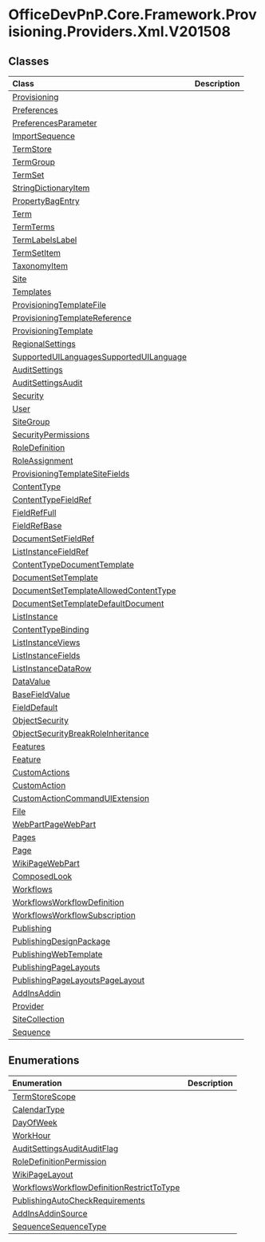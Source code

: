 # OfficeDevPnP.Core.Framework.Provisioning.Providers.Xml.V201508

## Classes
|**Class**|**Description**|
|:-----|:-----|
|[Provisioning](OfficeDevPnP.Core.Framework.Provisioning.Providers.Xml.V201508.Provisioning.md)||
|[Preferences](OfficeDevPnP.Core.Framework.Provisioning.Providers.Xml.V201508.Preferences.md)||
|[PreferencesParameter](OfficeDevPnP.Core.Framework.Provisioning.Providers.Xml.V201508.PreferencesParameter.md)||
|[ImportSequence](OfficeDevPnP.Core.Framework.Provisioning.Providers.Xml.V201508.ImportSequence.md)||
|[TermStore](OfficeDevPnP.Core.Framework.Provisioning.Providers.Xml.V201508.TermStore.md)||
|[TermGroup](OfficeDevPnP.Core.Framework.Provisioning.Providers.Xml.V201508.TermGroup.md)||
|[TermSet](OfficeDevPnP.Core.Framework.Provisioning.Providers.Xml.V201508.TermSet.md)||
|[StringDictionaryItem](OfficeDevPnP.Core.Framework.Provisioning.Providers.Xml.V201508.StringDictionaryItem.md)||
|[PropertyBagEntry](OfficeDevPnP.Core.Framework.Provisioning.Providers.Xml.V201508.PropertyBagEntry.md)||
|[Term](OfficeDevPnP.Core.Framework.Provisioning.Providers.Xml.V201508.Term.md)||
|[TermTerms](OfficeDevPnP.Core.Framework.Provisioning.Providers.Xml.V201508.TermTerms.md)||
|[TermLabelsLabel](OfficeDevPnP.Core.Framework.Provisioning.Providers.Xml.V201508.TermLabelsLabel.md)||
|[TermSetItem](OfficeDevPnP.Core.Framework.Provisioning.Providers.Xml.V201508.TermSetItem.md)||
|[TaxonomyItem](OfficeDevPnP.Core.Framework.Provisioning.Providers.Xml.V201508.TaxonomyItem.md)||
|[Site](OfficeDevPnP.Core.Framework.Provisioning.Providers.Xml.V201508.Site.md)||
|[Templates](OfficeDevPnP.Core.Framework.Provisioning.Providers.Xml.V201508.Templates.md)||
|[ProvisioningTemplateFile](OfficeDevPnP.Core.Framework.Provisioning.Providers.Xml.V201508.ProvisioningTemplateFile.md)||
|[ProvisioningTemplateReference](OfficeDevPnP.Core.Framework.Provisioning.Providers.Xml.V201508.ProvisioningTemplateReference.md)||
|[ProvisioningTemplate](OfficeDevPnP.Core.Framework.Provisioning.Providers.Xml.V201508.ProvisioningTemplate.md)||
|[RegionalSettings](OfficeDevPnP.Core.Framework.Provisioning.Providers.Xml.V201508.RegionalSettings.md)||
|[SupportedUILanguagesSupportedUILanguage](OfficeDevPnP.Core.Framework.Provisioning.Providers.Xml.V201508.SupportedUILanguagesSupportedUILanguage.md)||
|[AuditSettings](OfficeDevPnP.Core.Framework.Provisioning.Providers.Xml.V201508.AuditSettings.md)||
|[AuditSettingsAudit](OfficeDevPnP.Core.Framework.Provisioning.Providers.Xml.V201508.AuditSettingsAudit.md)||
|[Security](OfficeDevPnP.Core.Framework.Provisioning.Providers.Xml.V201508.Security.md)||
|[User](OfficeDevPnP.Core.Framework.Provisioning.Providers.Xml.V201508.User.md)||
|[SiteGroup](OfficeDevPnP.Core.Framework.Provisioning.Providers.Xml.V201508.SiteGroup.md)||
|[SecurityPermissions](OfficeDevPnP.Core.Framework.Provisioning.Providers.Xml.V201508.SecurityPermissions.md)||
|[RoleDefinition](OfficeDevPnP.Core.Framework.Provisioning.Providers.Xml.V201508.RoleDefinition.md)||
|[RoleAssignment](OfficeDevPnP.Core.Framework.Provisioning.Providers.Xml.V201508.RoleAssignment.md)||
|[ProvisioningTemplateSiteFields](OfficeDevPnP.Core.Framework.Provisioning.Providers.Xml.V201508.ProvisioningTemplateSiteFields.md)||
|[ContentType](OfficeDevPnP.Core.Framework.Provisioning.Providers.Xml.V201508.ContentType.md)||
|[ContentTypeFieldRef](OfficeDevPnP.Core.Framework.Provisioning.Providers.Xml.V201508.ContentTypeFieldRef.md)||
|[FieldRefFull](OfficeDevPnP.Core.Framework.Provisioning.Providers.Xml.V201508.FieldRefFull.md)||
|[FieldRefBase](OfficeDevPnP.Core.Framework.Provisioning.Providers.Xml.V201508.FieldRefBase.md)||
|[DocumentSetFieldRef](OfficeDevPnP.Core.Framework.Provisioning.Providers.Xml.V201508.DocumentSetFieldRef.md)||
|[ListInstanceFieldRef](OfficeDevPnP.Core.Framework.Provisioning.Providers.Xml.V201508.ListInstanceFieldRef.md)||
|[ContentTypeDocumentTemplate](OfficeDevPnP.Core.Framework.Provisioning.Providers.Xml.V201508.ContentTypeDocumentTemplate.md)||
|[DocumentSetTemplate](OfficeDevPnP.Core.Framework.Provisioning.Providers.Xml.V201508.DocumentSetTemplate.md)||
|[DocumentSetTemplateAllowedContentType](OfficeDevPnP.Core.Framework.Provisioning.Providers.Xml.V201508.DocumentSetTemplateAllowedContentType.md)||
|[DocumentSetTemplateDefaultDocument](OfficeDevPnP.Core.Framework.Provisioning.Providers.Xml.V201508.DocumentSetTemplateDefaultDocument.md)||
|[ListInstance](OfficeDevPnP.Core.Framework.Provisioning.Providers.Xml.V201508.ListInstance.md)||
|[ContentTypeBinding](OfficeDevPnP.Core.Framework.Provisioning.Providers.Xml.V201508.ContentTypeBinding.md)||
|[ListInstanceViews](OfficeDevPnP.Core.Framework.Provisioning.Providers.Xml.V201508.ListInstanceViews.md)||
|[ListInstanceFields](OfficeDevPnP.Core.Framework.Provisioning.Providers.Xml.V201508.ListInstanceFields.md)||
|[ListInstanceDataRow](OfficeDevPnP.Core.Framework.Provisioning.Providers.Xml.V201508.ListInstanceDataRow.md)||
|[DataValue](OfficeDevPnP.Core.Framework.Provisioning.Providers.Xml.V201508.DataValue.md)||
|[BaseFieldValue](OfficeDevPnP.Core.Framework.Provisioning.Providers.Xml.V201508.BaseFieldValue.md)||
|[FieldDefault](OfficeDevPnP.Core.Framework.Provisioning.Providers.Xml.V201508.FieldDefault.md)||
|[ObjectSecurity](OfficeDevPnP.Core.Framework.Provisioning.Providers.Xml.V201508.ObjectSecurity.md)||
|[ObjectSecurityBreakRoleInheritance](OfficeDevPnP.Core.Framework.Provisioning.Providers.Xml.V201508.ObjectSecurityBreakRoleInheritance.md)||
|[Features](OfficeDevPnP.Core.Framework.Provisioning.Providers.Xml.V201508.Features.md)||
|[Feature](OfficeDevPnP.Core.Framework.Provisioning.Providers.Xml.V201508.Feature.md)||
|[CustomActions](OfficeDevPnP.Core.Framework.Provisioning.Providers.Xml.V201508.CustomActions.md)||
|[CustomAction](OfficeDevPnP.Core.Framework.Provisioning.Providers.Xml.V201508.CustomAction.md)||
|[CustomActionCommandUIExtension](OfficeDevPnP.Core.Framework.Provisioning.Providers.Xml.V201508.CustomActionCommandUIExtension.md)||
|[File](OfficeDevPnP.Core.Framework.Provisioning.Providers.Xml.V201508.File.md)||
|[WebPartPageWebPart](OfficeDevPnP.Core.Framework.Provisioning.Providers.Xml.V201508.WebPartPageWebPart.md)||
|[Pages](OfficeDevPnP.Core.Framework.Provisioning.Providers.Xml.V201508.Pages.md)||
|[Page](OfficeDevPnP.Core.Framework.Provisioning.Providers.Xml.V201508.Page.md)||
|[WikiPageWebPart](OfficeDevPnP.Core.Framework.Provisioning.Providers.Xml.V201508.WikiPageWebPart.md)||
|[ComposedLook](OfficeDevPnP.Core.Framework.Provisioning.Providers.Xml.V201508.ComposedLook.md)||
|[Workflows](OfficeDevPnP.Core.Framework.Provisioning.Providers.Xml.V201508.Workflows.md)||
|[WorkflowsWorkflowDefinition](OfficeDevPnP.Core.Framework.Provisioning.Providers.Xml.V201508.WorkflowsWorkflowDefinition.md)||
|[WorkflowsWorkflowSubscription](OfficeDevPnP.Core.Framework.Provisioning.Providers.Xml.V201508.WorkflowsWorkflowSubscription.md)||
|[Publishing](OfficeDevPnP.Core.Framework.Provisioning.Providers.Xml.V201508.Publishing.md)||
|[PublishingDesignPackage](OfficeDevPnP.Core.Framework.Provisioning.Providers.Xml.V201508.PublishingDesignPackage.md)||
|[PublishingWebTemplate](OfficeDevPnP.Core.Framework.Provisioning.Providers.Xml.V201508.PublishingWebTemplate.md)||
|[PublishingPageLayouts](OfficeDevPnP.Core.Framework.Provisioning.Providers.Xml.V201508.PublishingPageLayouts.md)||
|[PublishingPageLayoutsPageLayout](OfficeDevPnP.Core.Framework.Provisioning.Providers.Xml.V201508.PublishingPageLayoutsPageLayout.md)||
|[AddInsAddin](OfficeDevPnP.Core.Framework.Provisioning.Providers.Xml.V201508.AddInsAddin.md)||
|[Provider](OfficeDevPnP.Core.Framework.Provisioning.Providers.Xml.V201508.Provider.md)||
|[SiteCollection](OfficeDevPnP.Core.Framework.Provisioning.Providers.Xml.V201508.SiteCollection.md)||
|[Sequence](OfficeDevPnP.Core.Framework.Provisioning.Providers.Xml.V201508.Sequence.md)||
## Enumerations
|**Enumeration**|**Description**|
|:-----|:-----|
|[TermStoreScope](OfficeDevPnP.Core.Framework.Provisioning.Providers.Xml.V201508.TermStoreScope.md)||
|[CalendarType](OfficeDevPnP.Core.Framework.Provisioning.Providers.Xml.V201508.CalendarType.md)||
|[DayOfWeek](OfficeDevPnP.Core.Framework.Provisioning.Providers.Xml.V201508.DayOfWeek.md)||
|[WorkHour](OfficeDevPnP.Core.Framework.Provisioning.Providers.Xml.V201508.WorkHour.md)||
|[AuditSettingsAuditAuditFlag](OfficeDevPnP.Core.Framework.Provisioning.Providers.Xml.V201508.AuditSettingsAuditAuditFlag.md)||
|[RoleDefinitionPermission](OfficeDevPnP.Core.Framework.Provisioning.Providers.Xml.V201508.RoleDefinitionPermission.md)||
|[WikiPageLayout](OfficeDevPnP.Core.Framework.Provisioning.Providers.Xml.V201508.WikiPageLayout.md)||
|[WorkflowsWorkflowDefinitionRestrictToType](OfficeDevPnP.Core.Framework.Provisioning.Providers.Xml.V201508.WorkflowsWorkflowDefinitionRestrictToType.md)||
|[PublishingAutoCheckRequirements](OfficeDevPnP.Core.Framework.Provisioning.Providers.Xml.V201508.PublishingAutoCheckRequirements.md)||
|[AddInsAddinSource](OfficeDevPnP.Core.Framework.Provisioning.Providers.Xml.V201508.AddInsAddinSource.md)||
|[SequenceSequenceType](OfficeDevPnP.Core.Framework.Provisioning.Providers.Xml.V201508.SequenceSequenceType.md)||
